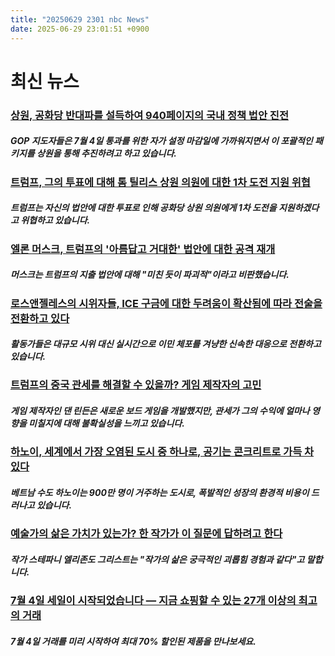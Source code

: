 ```yaml
---
title: "20250629 2301 nbc News"
date: 2025-06-29 23:01:51 +0900
---
```


# 최신 뉴스

### [상원, 공화당 반대파를 설득하여 940페이지의 국내 정책 법안 진전](https://www.nbcnews.com/politics/congress/senate-republican-bill-trump-agenda-vote-rcna215713)
##### GOP 지도자들은 7월 4일 통과를 위한 자가 설정 마감일에 가까워지면서 이 포괄적인 패키지를 상원을 통해 추진하려고 하고 있습니다.

### [트럼프, 그의 투표에 대해 톰 틸리스 상원 의원에 대한 1차 도전 지원 위협](https://www.nbcnews.com/politics/congress/trump-threatens-backing-primary-challenge-gop-sen-thom-tillis-big-bea-rcna215769)
##### 트럼프는 자신의 법안에 대한 투표로 인해 공화당 상원 의원에게 1차 도전을 지원하겠다고 위협하고 있습니다.

### [엘론 머스크, 트럼프의 '아름답고 거대한' 법안에 대한 공격 재개](https://www.nbcnews.com/politics/congress/elon-musk-resumes-attacks-trumps-big-beautiful-bill-rcna215755)
##### 머스크는 트럼프의 지출 법안에 대해 "미친 듯이 파괴적"이라고 비판했습니다.

### [로스앤젤레스의 시위자들, ICE 구금에 대한 두려움이 확산됨에 따라 전술을 전환하고 있다](https://www.nbcnews.com/news/us-news/protesters-los-angeles-are-shifting-tactics-ice-detentions-spread-fear-rcna214807)
##### 활동가들은 대규모 시위 대신 실시간으로 이민 체포를 겨냥한 신속한 대응으로 전환하고 있습니다.

### [트럼프의 중국 관세를 해결할 수 있을까? 게임 제작자의 고민](https://www.nbcnews.com/business/business-news/trump-tariffs-toys-games-offshoots-dan-linden-checkbook-chronicles-rcna212932)
##### 게임 제작자인 댄 린든은 새로운 보드 게임을 개발했지만, 관세가 그의 수익에 얼마나 영향을 미칠지에 대해 불확실성을 느끼고 있습니다.

### [하노이, 세계에서 가장 오염된 도시 중 하나로, 공기는 콘크리트로 가득 차 있다](https://www.nbcnews.com/world/asia/vietnam-hanoi-air-pollution-concrete-rcna208466)
##### 베트남 수도 하노이는 900만 명이 거주하는 도시로, 폭발적인 성장의 환경적 비용이 드러나고 있습니다.

### [예술가의 삶은 가치가 있는가? 한 작가가 이 질문에 답하려고 한다](https://www.nbcnews.com/news/latino/artists-life-author-tries-answer-question-rcna213325)
##### 작가 스테파니 엘리존도 그리스트는 "작가의 삶은 궁극적인 괴롭힘 경험과 같다"고 말합니다.

### [7월 4일 세일이 시작되었습니다 — 지금 쇼핑할 수 있는 27개 이상의 최고의 거래](https://www.nbcnews.com/select/shopping/best-early-4th-of-july-sales-rcna215557)
##### 7월 4일 거래를 미리 시작하여 최대 70% 할인된 제품을 만나보세요.